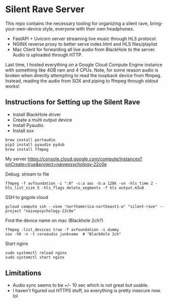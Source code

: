 # Silent Rave Server

This repo contains the necessary tooling for organizing a silent rave, bring-your-own-device style, everyone with their own headphones.
- FastAPI + Uvicorn server streaming live music through HLS protocol.
- NGINX reverse proxy to better serve index.html and HLS files/playlist
- Mac Client for forwarding all live audio from BlackHole to the server. Audio is uploaded through HTTP.

Last time, I hosted everything on a Google Cloud Compute Engine instance with something like 4GB ram and 4 CPUs.
Note, for some reason audio is broken when directly attempting to read the loopback device from ffmpeg. Instead, reading the audio from SOX and piping to ffmpeg through stdout works!

## Instructions for Setting up the Silent Rave
- Install BlackHole driver
- Create a multi output device
- Install Pyaudio.
- Install sox

```bash
brew install portaudio
pip3 install pyaudio pydub
brew install ffmpeg
```

My server
https://console.cloud.google.com/compute/instances?onCreate=true&project=naivepsychology-22c0e 


Debug: stream to file
```
ffmpeg -f avfoundation -i ":0" -c:a aac -b:a 128k -vn -hls_time 2 -hls_list_size 5 -hls_flags delete_segments -f hls output.m3u8
```

SSH to gogole cloud
```
gcloud compute ssh --zone "northamerica-northeast1-a" "silent-rave" --project "naivepsychology-22c0e"
```

Find the device name on mac (Blackhole 2ch?)
```
ffmpeg -list_devices true -f avfoundation -i dummy
sox -V6 -n -t coreaudio junkname  # "BlackHole 2ch"
```

Start nginx
```
sudo systemctl reload nginx
sudo systemctl start nginx
```


## Limitations
- Audio sync seems to be +/- 10 sec which is not great but usable.
- I haven't figured out HTTPS stuff, so everything is pretty insecure now. lol
